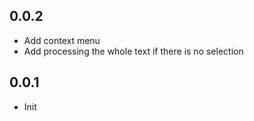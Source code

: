 ## 0.0.2

- Add context menu
- Add processing the whole text if there is no selection

## 0.0.1

- Init